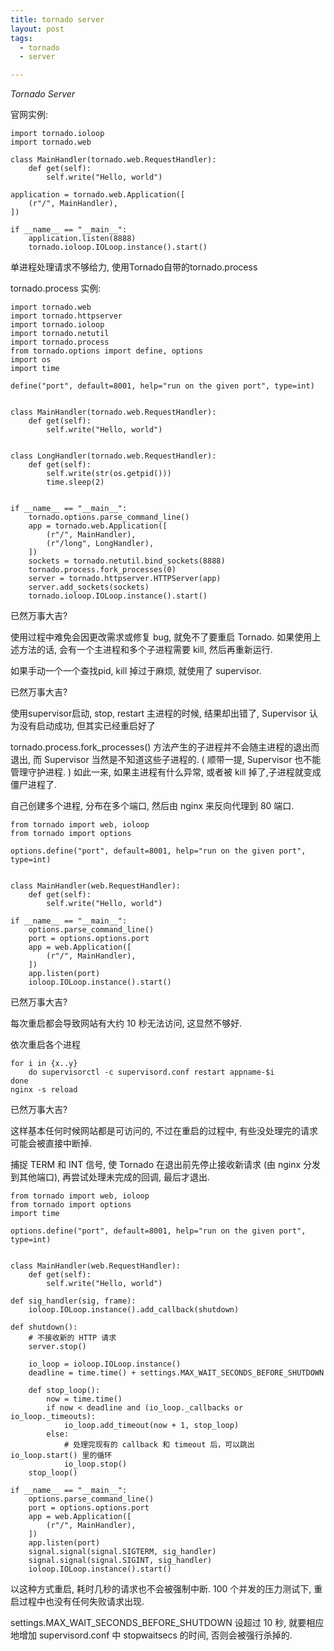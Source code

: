 ```yaml
---
title: tornado server
layout: post
tags:
  - tornado
  - server

---
```


*Tornado Server*

官网实例:

    import tornado.ioloop
    import tornado.web

    class MainHandler(tornado.web.RequestHandler):
        def get(self):
            self.write("Hello, world")

    application = tornado.web.Application([
        (r"/", MainHandler),
    ])

    if __name__ == "__main__":
        application.listen(8888)
        tornado.ioloop.IOLoop.instance().start()

单进程处理请求不够给力, 使用Tornado自带的tornado.process

tornado.process 实例:

    import tornado.web
    import tornado.httpserver
    import tornado.ioloop
    import tornado.netutil
    import tornado.process
    from tornado.options import define, options
    import os
    import time

    define("port", default=8001, help="run on the given port", type=int)


    class MainHandler(tornado.web.RequestHandler):
        def get(self):
            self.write("Hello, world")


    class LongHandler(tornado.web.RequestHandler):
        def get(self):
            self.write(str(os.getpid()))
            time.sleep(2)


    if __name__ == "__main__":
        tornado.options.parse_command_line()
        app = tornado.web.Application([
            (r"/", MainHandler),
            (r"/long", LongHandler),
        ])
        sockets = tornado.netutil.bind_sockets(8888)
        tornado.process.fork_processes(0)
        server = tornado.httpserver.HTTPServer(app)
        server.add_sockets(sockets)
        tornado.ioloop.IOLoop.instance().start()

已然万事大吉?

使用过程中难免会因更改需求或修复 bug, 就免不了要重启 Tornado.
如果使用上述方法的话, 会有一个主进程和多个子进程需要 kill, 然后再重新运行.

如果手动一个一个查找pid, kill 掉过于麻烦, 就使用了 supervisor.

已然万事大吉?

使用supervisor启动, stop, restart 主进程的时候, 结果却出错了, Supervisor 认为没有启动成功, 但其实已经重启好了

tornado.process.fork_processes() 方法产生的子进程并不会随主进程的退出而退出, 而 Supervisor 当然是不知道这些子进程的.
( 顺带一提, Supervisor 也不能管理守护进程. ) 如此一来, 如果主进程有什么异常, 或者被 kill 掉了,子进程就变成僵尸进程了.

自己创建多个进程, 分布在多个端口, 然后由 nginx 来反向代理到 80 端口.

    from tornado import web, ioloop
    from tornado import options

    options.define("port", default=8001, help="run on the given port", type=int)


    class MainHandler(web.RequestHandler):
        def get(self):
            self.write("Hello, world")

    if __name__ == "__main__":
        options.parse_command_line()
        port = options.options.port
        app = web.Application([
            (r"/", MainHandler),
        ])
        app.listen(port)
        ioloop.IOLoop.instance().start()

已然万事大吉?

每次重启都会导致网站有大约 10 秒无法访问, 这显然不够好.

依次重启各个进程

    for i in {x..y}
        do supervisorctl -c supervisord.conf restart appname-$i
    done
    nginx -s reload

已然万事大吉?

这样基本任何时候网站都是可访问的, 不过在重启的过程中, 有些没处理完的请求可能会被直接中断掉.

捕捉 TERM 和 INT 信号, 使 Tornado 在退出前先停止接收新请求 (由 nginx 分发到其他端口), 再尝试处理未完成的回调, 最后才退出.

    from tornado import web, ioloop
    from tornado import options
    import time

    options.define("port", default=8001, help="run on the given port", type=int)


    class MainHandler(web.RequestHandler):
        def get(self):
            self.write("Hello, world")

    def sig_handler(sig, frame):
        ioloop.IOLoop.instance().add_callback(shutdown)

    def shutdown():
        # 不接收新的 HTTP 请求
        server.stop()

        io_loop = ioloop.IOLoop.instance()
        deadline = time.time() + settings.MAX_WAIT_SECONDS_BEFORE_SHUTDOWN

        def stop_loop():
            now = time.time()
            if now < deadline and (io_loop._callbacks or io_loop._timeouts):
                io_loop.add_timeout(now + 1, stop_loop)
            else:
                # 处理完现有的 callback 和 timeout 后，可以跳出 io_loop.start() 里的循环
                io_loop.stop()
        stop_loop()

    if __name__ == "__main__":
        options.parse_command_line()
        port = options.options.port
        app = web.Application([
            (r"/", MainHandler),
        ])
        app.listen(port)
        signal.signal(signal.SIGTERM, sig_handler)
        signal.signal(signal.SIGINT, sig_handler)
        ioloop.IOLoop.instance().start()

以这种方式重启, 耗时几秒的请求也不会被强制中断.
100 个并发的压力测试下, 重启过程中也没有任何失败请求出现.

settings.MAX_WAIT_SECONDS_BEFORE_SHUTDOWN 设超过 10 秒,
就要相应地增加 supervisord.conf 中 stopwaitsecs 的时间, 否则会被强行杀掉的.